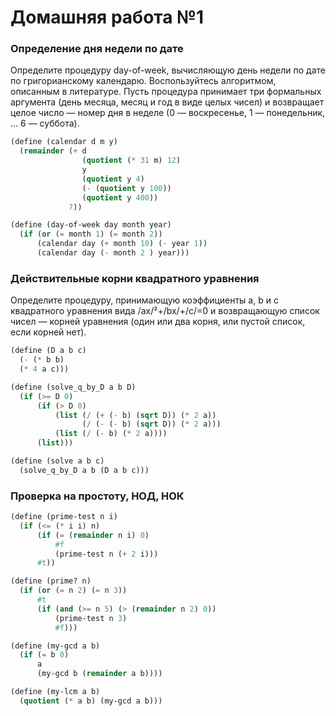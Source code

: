 # Домашняя работа №1

### Определение дня недели по дате
Определите процедуру day-of-week, вычисляющую день недели по дате по григорианскому календарю. Воспользуйтесь алгоритмом, описанным в литературе. Пусть процедура принимает три формальных аргумента (день месяца, месяц и год в виде целых чисел) и возвращает целое число — номер дня в неделе (0 — воскресенье, 1 — понедельник, … 6 — суббота).

```scheme
(define (calendar d m y)
  (remainder (+ d
                (quotient (* 31 m) 12)
                y
                (quotient y 4)
                (- (quotient y 100))
                (quotient y 400))
             7))

(define (day-of-week day month year)
  (if (or (= month 1) (= month 2))
      (calendar day (+ month 10) (- year 1))
      (calendar day (- month 2 ) year)))
```
### Действительные корни квадратного уравнения
Определите процедуру, принимающую коэффициенты a, b и c квадратного уравнения вида /ax/²+/bx/+/c/=0 и возвращающую список чисел — корней уравнения (один или два корня, или пустой список, если корней нет).

```scheme
(define (D a b c)
  (- (* b b)
  (* 4 a c)))

(define (solve_q_by_D a b D)
  (if (>= D 0)
      (if (> D 0)
          (list (/ (+ (- b) (sqrt D)) (* 2 a))
                (/ (- (- b) (sqrt D)) (* 2 a)))
          (list (/ (- b) (* 2 a))))
      (list)))

(define (solve a b c)
  (solve_q_by_D a b (D a b c)))
```

### Проверка на простоту, НОД, НОК
```scheme
(define (prime-test n i)
  (if (<= (* i i) n)
      (if (= (remainder n i) 0)
          #f
          (prime-test n (+ 2 i)))
      #t))

(define (prime? n)
  (if (or (= n 2) (= n 3))
      #t
      (if (and (>= n 5) (> (remainder n 2) 0))
          (prime-test n 3)
          #f)))

(define (my-gcd a b)
  (if (= b 0)
      a
      (my-gcd b (remainder a b))))

(define (my-lcm a b)
  (quotient (* a b) (my-gcd a b)))
```
